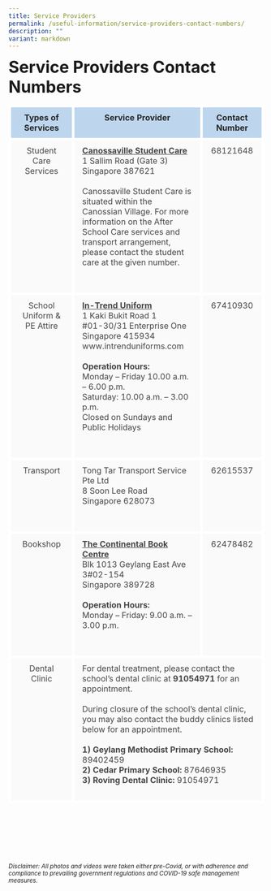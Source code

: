 ```yaml
---
title: Service Providers
permalink: /useful-information/service-providers-contact-numbers/
description: ""
variant: markdown
---
```

<font size="6"><b>Service Providers Contact Numbers</b></font><br>

<table style="border-collapse:collapse;border-spacing:0;table-layout: fixed; width: px" class="tg">
<colgroup>
<col style="width: 250px">
<col style="width: 400px">
<col style="width: 150px">
</colgroup>

<thead>
<tr>
<th style="background-color:#BDD6EE;border-color:white;border-style:solid;border-width:5px;color:#252525;font-family:;font-size:px;font-weight:;overflow:hidden;padding:10px 5px;text-align:center;vertical-align:top;word-break:normal">Types of Services</th>
<th style="background-color:#BDD6EE;border-color:white;border-style:solid;border-width:5px;color:#252525;font-family:;font-size:px;font-weight:;overflow:hidden;padding:10px 5px;text-align:center;vertical-align:top;word-break:normal">Service Provider</th>
<th style="background-color:#BDD6EE;border-color:white;border-style:solid;border-width:5px;color:#252525;font-family:;font-size:px;font-weight:;overflow:hidden;padding:10px 5px;text-align:center;vertical-align:top;word-break:normal">Contact Number</th></tr></thead>
<tbody><tr>
	<td style="background-color:#FAFAFA;border-color:white;border-style:solid;border-width:5px;color:#454545;font-family:;font-size:px;font-weight:normal;overflow:hidden;padding:10px 15px;text-align:center;vertical-align:top;word-break:normal">Student Care Services</td>
	<td style="background-color:#FAFAFA;border-color:white;border-style:solid;border-width:5px;color:#454545;font-family:;font-size:px;font-weight:normal;overflow:hidden;padding:10px 15px;text-align:left;vertical-align:top;word-break:normal">
		<b><u>Canossaville Student Care</u></b><br>
		1 Sallim Road (Gate 3)<br>
		Singapore 387621<br><br>
		Canossaville Student Care is situated within the Canossian Village. For more information on the After School Care services and transport arrangement, please contact the student care at the given number.<br><br><br></td>
	<td style="background-color:#FAFAFA;border-color:white;border-style:solid;border-width:5px;color:#454545;font-family:;font-size:px;font-weight:normal;overflow:hidden;padding:10px 15px;text-align:center;vertical-align:top;word-break:normal">68121648</td>
</tr>
<tr>
	<td style="background-color:#FAFAFA;border-color:white;border-style:solid;border-width:5px;color:#454545;font-family:;font-size:px;font-weight:normal;overflow:hidden;padding:10px 15px;text-align:center;vertical-align:top;word-break:normal">School Uniform &amp; PE Attire</td>
	<td style="background-color:#FAFAFA;border-color:white;border-style:solid;border-width:5px;color:#454545;font-family:;font-size:px;font-weight:normal;overflow:hidden;padding:10px 15px;text-align:left;vertical-align:top;word-break:normal">
	<u><b>In-Trend Uniform</b></u><br>
1 Kaki Bukit Road 1<br>
#01-30/31 Enterprise One<br>
Singapore 415934<br>
	www.intrenduniforms.com<br><br>
	<b>Operation Hours:</b><br>
	Monday – Friday 10.00 a.m. – 6.00 p.m.<br>
	Saturday: 10.00 a.m. – 3.00 p.m.<br>
	Closed on Sundays and Public Holidays<br><br><br></td>
	<td style="background-color:#FAFAFA;border-color:white;border-style:solid;border-width:5px;color:#454545;font-family:;font-size:px;font-weight:normal;overflow:hidden;padding:10px 15px;text-align:center;vertical-align:top;word-break:normal">67410930</td>
</tr>
<tr>
	<td style="background-color:#FAFAFA;border-color:white;border-style:solid;border-width:5px;color:#454545;font-family:;font-size:px;font-weight:normal;overflow:hidden;padding:10px 15px;text-align:center;vertical-align:top;word-break:normal">Transport</td>
	<td style="background-color:#FAFAFA;border-color:white;border-style:solid;border-width:5px;color:#454545;font-family:;font-size:px;font-weight:normal;overflow:hidden;padding:10px 15px;text-align:left;vertical-align:top;word-break:normal">
		Tong Tar Transport Service Pte Ltd<br>
		8 Soon Lee Road<br>
		Singapore 628073<br><br><br></td>
	<td style="background-color:#FAFAFA;border-color:white;border-style:solid;border-width:5px;color:#454545;font-family:;font-size:px;font-weight:normal;overflow:hidden;padding:10px 15px;text-align:center;vertical-align:top;word-break:normal">62615537</td>
</tr>
<tr>
	<td style="background-color:#FAFAFA;border-color:white;border-style:solid;border-width:5px;color:#454545;font-family:;font-size:px;font-weight:normal;overflow:hidden;padding:10px 15px;text-align:center;vertical-align:top;word-break:normal">Bookshop</td>
	<td style="background-color:#FAFAFA;border-color:white;border-style:solid;border-width:5px;color:#454545;font-family:;font-size:px;font-weight:normal;overflow:hidden;padding:10px 15px;text-align:;left;vertical-align:top;word-break:normal">
		<b><u>The Continental Book Centre</u></b><br>
		Blk 1013 Geylang East Ave 3#02-154<br>
		Singapore 389728<br><br>
		<b>Operation Hours:</b><br>
		Monday – Friday: 9.00 a.m. – 3.00 p.m.<br><br><br></td>
	<td style="background-color:#FAFAFA;border-color:white;border-style:solid;border-width:5px;color:#454545;font-family:;font-size:px;font-weight:normal;overflow:hidden;padding:10px 15px;text-align:center;vertical-align:top;word-break:normal">62478482</td></tr>
<tr>
	<td style="background-color:#FAFAFA;border-color:white;border-style:solid;border-width:5px;color:#454545;font-family:;font-size:px;font-weight:normal;overflow:hidden;padding:10px 15px;text-align:center;vertical-align:top;word-break:normal">Dental Clinic<br></td>
	<td style="background-color:#FAFAFA;border-color:white;border-style:solid;border-width:5px;color:#454545;font-family:;font-size:px;font-weight:normal;overflow:hidden;padding:10px 15px;text-align:left;vertical-align:top;word-break:normal" colspan="2">
		For&nbsp;dental treatment, please contact the school’s dental clinic at <b>91054971</b> for an appointment.<br><br>
During closure of the school’s dental clinic, you may also contact the buddy clinics listed below for an appointment.<br><br>
		<b>1)     Geylang Methodist Primary School:</b> 89402459<br>
		<b>2)     Cedar Primary School:</b> 87646935<br>
		<b>3)     Roving Dental Clinic:</b> 91054971<br><br>
</td>
</tr>
</tbody>
</table>

<br><br><br><br><br><br>
<sup><em>Disclaimer: All photos and videos were taken either pre-Covid, or with adherence and compliance to prevailing government regulations and COVID-19 safe management measures.</em></sup>